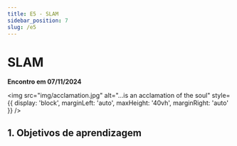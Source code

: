 ```yaml
---
title: E5 - SLAM
sidebar_position: 7
slug: /e5
---
```


# SLAM

**Encontro em 07/11/2024**

<img 
  src="img/acclamation.jpg"
  alt="...is an acclamation of the soul"
  style={{ 
    display: 'block',
    marginLeft: 'auto',
    maxHeight: '40vh',
    marginRight: 'auto'
  }} 
/>
<br/>

## 1. Objetivos de aprendizagem
